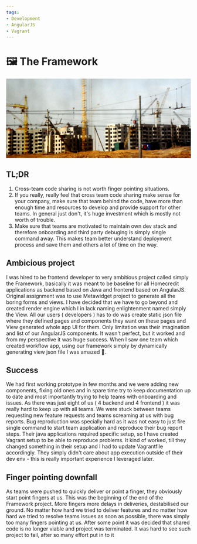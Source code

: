 ```yaml
---
tags:
- Development
- AngularJS
- Vagrant
---
```


# 🖼 The Framework

![Panel building](../../_assets/panel-building-construction.jpg)

## TL;DR

1. Cross-team code sharing is not worth finger pointing situations.
2. If you really, really feel that cross team code sharing make sense for your company, make sure that team behind the code, have more than enough time and resources to develop and provide support for other teams. In general just don't, it's huge investment which is mostly not worth of trouble.
3. Make sure that teams are motivated to maintain own dev stack and therefore onboarding and third party debuging is simply single command away. This makes team better understand deployment process and save them and others a lot of time on the way.

## Ambicious project

I was hired to be frontend developer to very ambitious project called simply the Framework, basically it was meant to be baseline for all Homecredit applications as backend based on Java and frontend based on AngularJS. Original assignment was to use 
Metawidget project to generate all the boring forms and views. I have decided that we have to go beyond and created render engine which I in lack naming enlightenment named simply the View. All our users ( developers ) has to do was create static json file where they defined pages and components they want on these pages and View generated whole app UI for them. Only limitation was their imagination and list of our AngularJS components. It wasn't perfect, but it worked and from my perspective it was huge success. When I saw one team which created workflow app, using our framework simply by dynamically generating view json file I was amazed 🙌.

## Success

We had first working prototype in few months and we were adding new components, fixing old ones and in spare time try to keep documentation up to date and most importantly trying to help teams with onboarding and issues. As there was just eight of us ( 4 backend and 4 frontend ) it was really hard to keep up with all teams. We were stuck between teams requesting new feature requests and teams screaming at us with bug reports. Bug reproduction was specially hard as it was not easy to just fire single command to start team application and reproduce their bug report steps. Their java applications required specific setup, so I have created Vagrant setup to be able to reproduce problems. It kind of worked, till they changed something in their setup and I had to update Vagrantfile accordingly. They simply didn't care about app execution outside of their dev env - this is really important experience I leveraged later. 

## Finger pointing downfall

As teams were pushed to quickly deliver or point a finger, they obviously start point fingers at us. This was the beginning of the end of the Framework project. More fingers more delays in deliveries, destabilised our ground. No matter how hard we tried to deliver features and no matter how hard we tried to resolve teams issues as soon as possible, there was simply too many fingers pointing at us. After some point it was decided that shared code is no longer viable and project was terminated. It was hard to see such project to fail, after so many effort put in to it 
